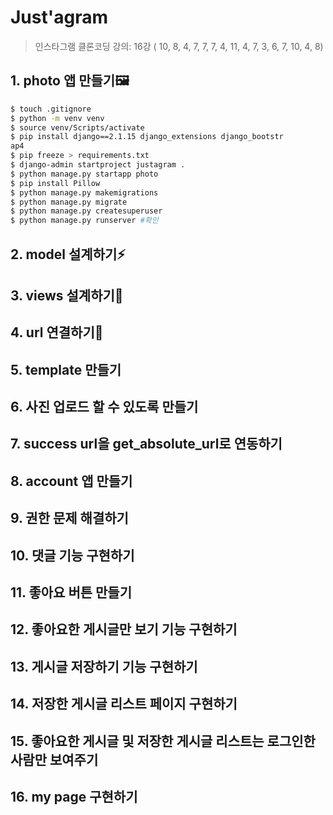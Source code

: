# Just'agram

> 인스타그램 클론코딩 강의: 16강 ( 10, 8, 4, 7, 7, 7, 4, 11, 4, 7, 3, 6, 7, 10, 4, 8)

## 1. photo 앱 만들기:framed_picture:

```bash
$ touch .gitignore
$ python -m venv venv
$ source venv/Scripts/activate
$ pip install django==2.1.15 django_extensions django_bootstr
ap4
$ pip freeze > requirements.txt
$ django-admin startproject justagram .
$ python manage.py startapp photo
$ pip install Pillow
$ python manage.py makemigrations
$ python manage.py migrate
$ python manage.py createsuperuser
$ python manage.py runserver #확인
```



## 2. model 설계하기:zap:



## 3. views 설계하기:sunrise_over_mountains:



## 4. url 연결하기:eagle:

## 5. template 만들기

## 6. 사진 업로드 할 수 있도록 만들기

## 7. success url을 get_absolute_url로 연동하기

## 8. account 앱 만들기

## 9. 권한 문제 해결하기

## 10. 댓글 기능 구현하기

## 11. 좋아요 버튼 만들기

## 12. 좋아요한 게시글만 보기 기능 구현하기

## 13. 게시글 저장하기 기능 구현하기

## 14. 저장한 게시글 리스트 페이지 구현하기

## 15. 좋아요한 게시글 및 저장한 게시글 리스트는 로그인한 사람만 보여주기

## 16. my page 구현하기
